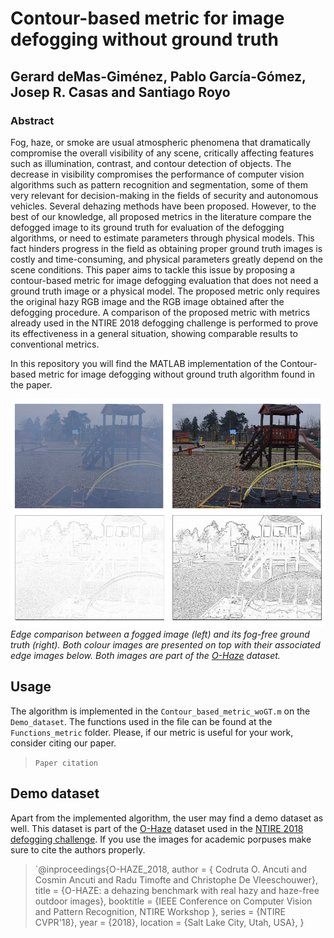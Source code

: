 # Contour-based metric for image defogging without ground truth

## Gerard deMas-Giménez, Pablo García-Gómez, Josep R. Casas and Santiago Royo

### Abstract
Fog, haze, or smoke are usual atmospheric phenomena that dramatically compromise the overall visibility of any scene, critically affecting features such as illumination, contrast, and contour detection of objects. The decrease in visibility compromises the performance of computer vision algorithms such as pattern recognition and segmentation, some of them very relevant for decision-making in the fields of security and autonomous vehicles. Several dehazing methods have been proposed. However, to the best of our knowledge, all proposed metrics in the literature compare the defogged image to its ground truth for evaluation of the defogging algorithms,  or need to estimate parameters through physical models. This fact hinders progress in the field as obtaining proper ground truth images is costly and time-consuming, and physical parameters greatly depend on the scene conditions. This paper aims to tackle this issue by proposing a contour-based metric for image defogging evaluation that does not need a ground truth image or a physical model. The proposed metric only requires the original hazy RGB image and the RGB image obtained after the defogging procedure. A comparison of the proposed metric with metrics already used in the NTIRE 2018 defogging challenge is performed to prove its effectiveness in a general situation, showing comparable results to conventional metrics.

In this repository you will find the MATLAB implementation of the Contour-based metric for image defogging without ground truth algorithm found in the paper.

![Comparison](/Images/contour_comparison.png)
*Edge comparison between a fogged image (left) and its fog-free ground truth (right). Both colour images are presented on top with their associated edge images below. Both images are part of the [O-Haze](https://data.vision.ee.ethz.ch/cvl/ntire18//o-haze/) dataset.*

## Usage
The algorithm is implemented in the `Contour_based_metric_woGT.m` on the `Demo_dataset`. The functions used in the file can be found at the `Functions_metric` folder. Please, if our metric is useful for your work, consider citing our paper.

>`Paper citation`

## Demo dataset
Apart from the implemented algorithm, the user may find a demo dataset as well. This dataset is part of the [O-Haze](https://data.vision.ee.ethz.ch/cvl/ntire18//o-haze/) dataset used in the [NTIRE 2018 defogging challenge](https://people.ee.ethz.ch/~timofter/publications/NTIRE2018_Dehazing_report_CVPRW-2018.pdf). If you use the images for academic porpuses make sure to cite the authors properly.
>`@inproceedings{O-HAZE_2018,
author = { Codruta O. Ancuti and Cosmin Ancuti and Radu Timofte and Christophe De Vleeschouwer},
title = {O-HAZE: a dehazing benchmark with real hazy and haze-free outdoor images},
booktitle =  {IEEE Conference on Computer Vision and Pattern Recognition, NTIRE Workshop },
series = {NTIRE CVPR'18},
year = {2018},
location = {Salt Lake City, Utah, USA},
}
